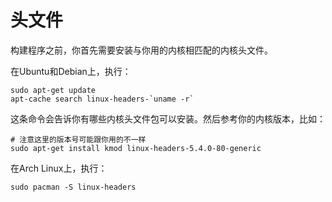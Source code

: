 # 头文件

构建程序之前，你首先需要安装与你用的内核相匹配的内核头文件。

在Ubuntu和Debian上，执行：

```shell
sudo apt-get update 
apt-cache search linux-headers-`uname -r`
```

这条命令会告诉你有哪些内核头文件包可以安装。然后参考你的内核版本，比如：

```shell
# 注意这里的版本号可能跟你用的不一样
sudo apt-get install kmod linux-headers-5.4.0-80-generic
```

在Arch Linux上，执行：

```shell
sudo pacman -S linux-headers
```
